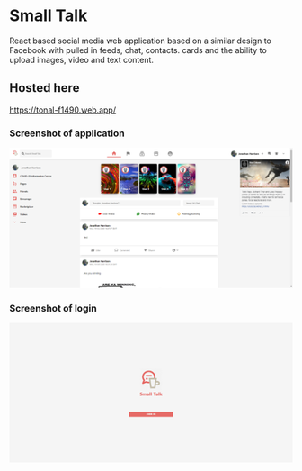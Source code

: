 # Small Talk

React based social media web application based on a similar design to Facebook with pulled in feeds, chat, contacts. cards and the ability to upload images, video and text content. 

## Hosted here

https://tonal-f1490.web.app/

### Screenshot of application

![Main Page Screenhot](images/app.png)

### Screenshot of login

![Login Screenshot](images/login.png)